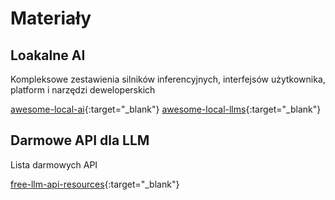 # Materiały

## Loakalne AI

Kompleksowe zestawienia silników inferencyjnych, interfejsów użytkownika, platform i narzędzi deweloperskich

[awesome-local-ai](https://github.com/menloresearch/awesome-local-ai){:target="_blank"}
[awesome-local-llms](https://github.com/vince-lam/awesome-local-llms){:target="_blank"}

## Darmowe API dla LLM

Lista darmowych API

[free-llm-api-resources](https://github.com/cheahjs/free-llm-api-resources){:target="_blank"}
